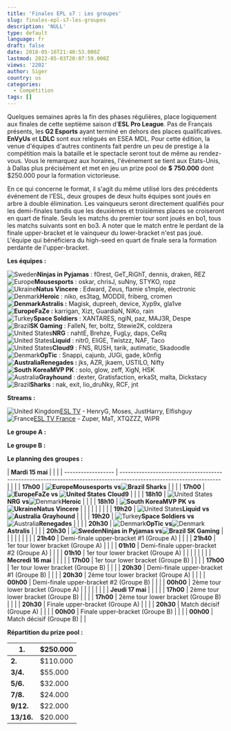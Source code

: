 ```yaml
---
title: 'Finales EPL s7 : Les groupes'
slug: finales-epl-s7-les-groupes
description: 'NULL'
type: default
language: fr
draft: false
date: 2018-05-16T21:40:53.000Z
lastmod: 2022-05-03T20:07:59.000Z
views: '2202'
author: Siger
country: us
categories:
  - Compétition
tags: []
---
```

Quelques semaines après la fin des phases régulières, place logiquement aux finales de cette septième saison d'**ESL Pro League**. Pas de Français présents, les **G2 Esports** ayant terminé en dehors des places qualificatives. **EnVyUs** et **LDLC** sont eux relégués en ESEA MDL. Pour cette édition, la venue d'équipes d'autres continents fait perdre un peu de prestige à la compétition mais la bataille et le spectacle seront tout de même au rendez-vous. Vous le remarquez aux horaires, l'événement se tient aux Etats-Unis, à Dallas plus précisément et met en jeu un prize pool de **$** **750.000** dont $250.000 pour la formation victorieuse.  
  
En ce qui concerne le format, il s'agit du même utilisé lors des précédents événement de l'ESL, deux groupes de deux huits équipes sont joués en arbre à double élimination. Les vainqueurs seront directement qualifiés pour les demi-finales tandis que les deuxièmes et troisièmes places se croiseront en quart de finale. Seuls les matchs du premier tour sont joués en bo1, tous les matchs suivants sont en bo3\. A noter que le match entre le perdant de la finale upper-bracket et le vainqueur du lower-bracket n'est pas joué. L'équipe qui bénéficiera du high-seed en quart de finale sera la formation perdante de l'upper-bracket.

**Les équipes :**

![Sweden](/images/countries/se.svg)⁠⁠**Ninjas in Pyjamas** : f0rest, GeT\_RiGhT, dennis, draken, REZ  
![Europe](/images/countries/eu.svg)⁠**Mousesports** : oskar, chrisJ, suNny, STYKO, ropz  
![Ukraine](/images/countries/ua.svg)**⁠Natus Vincere** : Edward, Zeus, flamie s1mple, electronic  
![Denmark](/images/countries/dk.svg)⁠⁠**Heroic** : niko, es3tag, MODDII, friberg, cromen  
**![Denmark](/images/countries/dk.svg)⁠Astralis :** Magisk, dupreeh, device, Xyp9x, gla1ve  
**![Europe](/images/countries/eu.svg)⁠FaZe :** karrigan, Xizt, GuardiaN, NiKo, rain  
![Turkey](/images/countries/tr.svg)⁠**Space Soldiers** : XANTARES, ngiN, paz, MAJ3R, Despe  
![Brazil](/images/countries/br.svg)⁠**SK Gaming** : FalleN, fer, boltz, Stewie2K, coldzera  
![United States](/images/countries/us.svg)⁠**NRG** : nahtE, Brehze, FugLy, daps, CeRq  
![United States](/images/countries/us.svg)⁠**Liquid** : nitr0, EliGE, Twistzz, NAF, Taco  
![United States](/images/countries/us.svg)⁠**Cloud9** : FNS, RUSH, tarik, autimatic, Skadoodle  
![Denmark](/images/countries/dk.svg)⁠**OpTic** : Snappi, cajunb, JUGi, gade, k0nfig  
**![Australia](/images/countries/au.svg)⁠Renegades :** jks, AZR, jkaem, USTILO, Nifty  
**![South Korea](/images/countries/kr.svg)⁠MVP PK** : solo, glow, zeff, XigN, HSK  
![Australia](/images/countries/au.svg)⁠**Grayhound** : dexter, Gratisfaction, erkaSt, malta, Dickstacy  
![Brazil](/images/countries/br.svg)⁠**Sharks** : nak, exit, lio\_druNky, RCF, jnt

**Streams :** 

![United Kingdom](/images/countries/gb.svg)⁠[ESL TV](http://live.proleague.com/csgo) \- HenryG, Moses, JustHarry, Elfishguy  
![France](/images/countries/fr.svg)⁠[ESL TV France](https://www.twitch.tv/esl%5Fcsgo%5Ffr) \- Zuper, MaT, XTQZZZ, WiPR

**Le groupe A :**

**Le groupe B :**

**Le planning des groupes :**

| **Mardi 15 mai**   |                                                                                                                    |  |
| ------------------ | ------------------------------------------------------------------------------------------------------------------ |  |
| | **17h00**        | **![Europe](/images/countries/eu.svg)⁠Mousesports** **vs![Brazil](/images/countries/br.svg)⁠ Sharks**              |  |
| | **17h00**        | **![Europe](/images/countries/eu.svg)⁠FaZe vs ![United States](/images/countries/us.svg)⁠** **Cloud9**             |  |
| | **18h10**        | ![United States](/images/countries/us.svg)⁠**NRG** **vs**![Denmark](/images/countries/dk.svg)⁠**Heroic**           |  |
| | **18h10**        | **![South Korea](/images/countries/kr.svg)⁠MVP PK** **vs![Ukraine](/images/countries/ua.svg)⁠Natus Vincere**       |  |
| |                  |                                                                                                                    |  |
| | **19h20**        | ![United States](/images/countries/us.svg)**⁠Liquid** **vs ![Australia](/images/countries/au.svg)⁠** **Grayhound** |  |
| | **19h20**        | ![Turkey](/images/countries/tr.svg)⁠**Space Soldiers** **vs**![Australia](/images/countries/au.svg)⁠**Renegades**  |  |
| | **20h30**        | ![Denmark](/images/countries/dk.svg)⁠**OpTic** **vs**![Denmark](/images/countries/dk.svg)⁠**Astralis**             |  |
| | **20h30**        | **![Sweden](/images/countries/se.svg)⁠Ninjas in Pyjamas vs![Brazil](/images/countries/br.svg)⁠ SK Gaming**         |  |
| |                  |                                                                                                                    |  |
| | **21h40**        | Demi-finale upper-bracket #1 (Groupe A)                                                                            |  |
| | **21h40**        | 1er tour lower bracket (Groupe A)                                                                                  |  |
| | **01h10**        | Demi-finale upper-bracket #2 (Groupe A)                                                                            |  |
| | **01h10**        | 1er tour lower bracket (Groupe A)                                                                                  |  |
| |                  |                                                                                                                    |  |
| **Mecredi 16 mai** |                                                                                                                    |  |
| | **17h00**        | 1er tour lower bracket (Groupe B)                                                                                  |  |
| | **17h00**        | 1er tour lower bracket (Groupe B)                                                                                  |  |
| | **20h30**        | Demi-finale upper-bracket #1 (Groupe B)                                                                            |  |
| | **20h30**        | 2ème tour lower bracket (Groupe A)                                                                                 |  |
| | **00h00**        | Demi-finale upper-bracket #2 (Groupe B)                                                                            |  |
| | **00h00**        | 2ème tour lower bracket (Groupe A)                                                                                 |  |
| |                  |                                                                                                                    |  |
| **Jeudi 17 mai**   |                                                                                                                    |  |
| | **17h00**        | 2ème tour lower bracket (Groupe B)                                                                                 |  |
| | **17h00**        | 2ème tour lower bracket (Groupe B)                                                                                 |  |
| | **20h30**        | Finale upper-bracket (Groupe A)                                                                                    |  |
| | **20h30**        | Match décisif (Groupe A)                                                                                           |  |
| | **00h00**        | Finale upper-bracket (Groupe B)                                                                                    |  |
| | **00h00**        | Match décisif (Groupe B)                                                                                           |  |

  
**Répartition du prize pool :**

| **1.**     | $250.000 |
| ---------- | -------- |
| **2.**     | $110.000 |
| **3/4.**   | $55.000  |
| **5/6.**   | $32.000  |
| **7/8.**   | $24.000  |
| **9/12.**  | $22.000  |
| **13/16.** | $20.000  |
